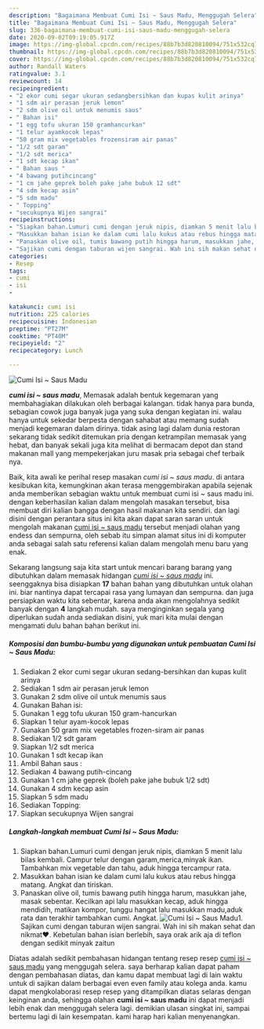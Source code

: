 ```yaml
---
description: "Bagaimana Membuat Cumi Isi ~ Saus Madu, Menggugah Selera"
title: "Bagaimana Membuat Cumi Isi ~ Saus Madu, Menggugah Selera"
slug: 336-bagaimana-membuat-cumi-isi-saus-madu-menggugah-selera
date: 2020-09-02T09:19:05.917Z
image: https://img-global.cpcdn.com/recipes/88b7b3d820810094/751x532cq70/cumi-isi-saus-madu-foto-resep-utama.jpg
thumbnail: https://img-global.cpcdn.com/recipes/88b7b3d820810094/751x532cq70/cumi-isi-saus-madu-foto-resep-utama.jpg
cover: https://img-global.cpcdn.com/recipes/88b7b3d820810094/751x532cq70/cumi-isi-saus-madu-foto-resep-utama.jpg
author: Randall Waters
ratingvalue: 3.1
reviewcount: 14
recipeingredient:
- "2 ekor cumi segar ukuran sedangbersihkan dan kupas kulit arinya"
- "1 sdm air perasan jeruk lemon"
- "2 sdm olive oil untuk menumis saus"
- " Bahan isi"
- "1 egg tofu ukuran 150 gramhancurkan"
- "1 telur ayamkocok lepas"
- "50 gram mix vegetables frozensiram air panas"
- "1/2 sdt garam"
- "1/2 sdt merica"
- "1 sdt kecap ikan"
- " Bahan saus "
- "4 bawang putihcincang"
- "1 cm jahe geprek boleh pake jahe bubuk 12 sdt"
- "4 sdm kecap asin"
- "5 sdm madu"
- " Topping"
- "secukupnya Wijen sangrai"
recipeinstructions:
- "Siapkan bahan.Lumuri cumi dengan jeruk nipis, diamkan 5 menit lalu bilas kembali. Campur telur dengan garam,merica,minyak ikan. Tambahkan mix vegetable dan tahu, aduk hingga tercampur rata."
- "Masukkan bahan isian ke dalam cumi lalu kukus atau rebus hingga matang. Angkat dan tiriskan."
- "Panaskan olive oil, tumis bawang putih hingga harum, masukkan jahe, masak sebentar. Kecilkan api lalu masukkan kecap, aduk hingga mendidih, matikan kompor, tunggu hangat lalu masukkan madu,aduk rata dan terakhir tambahkan cumi. Angkat."
- "Sajikan cumi dengan taburan wijen sangrai. Wah ini sih makan sehat dan nikmat❤. Kebetulan bahan isian berlebih, saya orak arik aja di teflon dengan sedikit minyak zaitun"
categories:
- Resep
tags:
- cumi
- isi
- 

katakunci: cumi isi  
nutrition: 225 calories
recipecuisine: Indonesian
preptime: "PT27M"
cooktime: "PT40M"
recipeyield: "2"
recipecategory: Lunch

---
```



![Cumi Isi ~ Saus Madu](https://img-global.cpcdn.com/recipes/88b7b3d820810094/751x532cq70/cumi-isi-saus-madu-foto-resep-utama.jpg)

<b><i>cumi isi ~ saus madu</i></b>, Memasak adalah bentuk kegemaran yang membahagiakan dilakukan oleh berbagai kalangan. tidak hanya para bunda, sebagian cowok juga banyak juga yang suka dengan kegiatan ini. walau hanya untuk sekedar berpesta dengan sahabat atau memang sudah menjadi kegemaran dalam dirinya. tidak asing lagi dalam dunia restoran sekarang tidak sedikit ditemukan pria dengan ketrampilan memasak yang hebat, dan banyak sekali juga kita melihat di bermacam depot dan stand makanan mall yang mempekerjakan juru masak pria sebagai chef terbaik nya.



Baik, kita awali ke perihal resep masakan <i>cumi isi ~ saus madu</i>. di antara kesibukan kita, kemungkinan akan terasa menggembirakan apabila sejenak anda memberikan sebagian waktu untuk membuat cumi isi ~ saus madu ini. dengan keberhasilan kalian dalam mengolah masakan tersebut, bisa membuat diri kalian bangga dengan hasil makanan kita sendiri. dan lagi disini dengan perantara situs ini kita akan dapat saran saran untuk mengolah makanan <u>cumi isi ~ saus madu</u> tersebut menjadi olahan yang endess dan sempurna, oleh sebab itu simpan alamat situs ini di komputer anda sebagai salah satu referensi kalian dalam mengolah menu baru yang enak.


Sekarang langsung saja kita start untuk mencari barang barang yang dibutuhkan dalam memasak hidangan <u><i>cumi isi ~ saus madu</i></u> ini. seenggaknya bisa disiapkan <b>17</b> bahan bahan yang dibutuhkan untuk olahan ini. biar nantinya dapat tercapai rasa yang lumayan dan sempurna. dan juga persiapkan waktu kita sebentar, karena anda akan mengolahnya sedikit banyak dengan <b>4</b> langkah mudah. saya menginginkan segala yang diperlukan sudah anda sediakan disini, yuk mari kita mulai dengan mengamati dulu bahan bahan berikut ini.

<!--inarticleads1-->

##### Komposisi dan bumbu-bumbu yang digunakan untuk pembuatan Cumi Isi ~ Saus Madu:

1. Sediakan 2 ekor cumi segar ukuran sedang-bersihkan dan kupas kulit arinya
1. Sediakan 1 sdm air perasan jeruk lemon
1. Gunakan 2 sdm olive oil untuk menumis saus
1. Gunakan  Bahan isi:
1. Gunakan 1 egg tofu ukuran 150 gram-hancurkan
1. Siapkan 1 telur ayam-kocok lepas
1. Gunakan 50 gram mix vegetables frozen-siram air panas
1. Sediakan 1/2 sdt garam
1. Siapkan 1/2 sdt merica
1. Gunakan 1 sdt kecap ikan
1. Ambil  Bahan saus :
1. Sediakan 4 bawang putih-cincang
1. Gunakan 1 cm jahe geprek (boleh pake jahe bubuk 1/2 sdt)
1. Gunakan 4 sdm kecap asin
1. Siapkan 5 sdm madu
1. Sediakan  Topping:
1. Siapkan secukupnya Wijen sangrai




<!--inarticleads2-->

##### Langkah-langkah membuat Cumi Isi ~ Saus Madu:

1. Siapkan bahan.Lumuri cumi dengan jeruk nipis, diamkan 5 menit lalu bilas kembali. Campur telur dengan garam,merica,minyak ikan. Tambahkan mix vegetable dan tahu, aduk hingga tercampur rata.
1. Masukkan bahan isian ke dalam cumi lalu kukus atau rebus hingga matang. Angkat dan tiriskan.
1. Panaskan olive oil, tumis bawang putih hingga harum, masukkan jahe, masak sebentar. Kecilkan api lalu masukkan kecap, aduk hingga mendidih, matikan kompor, tunggu hangat lalu masukkan madu,aduk rata dan terakhir tambahkan cumi. Angkat.
<img src="//assets-global.cpcdn.com/assets/icons/button_play-2c75c40dde080a61004c1f40b05d8f140eaff45d7e9e6481dc71c63d2e7c4909.png" alt="Cumi Isi ~ Saus Madu">1. Sajikan cumi dengan taburan wijen sangrai. Wah ini sih makan sehat dan nikmat❤. Kebetulan bahan isian berlebih, saya orak arik aja di teflon dengan sedikit minyak zaitun




Diatas adalah sedikit pembahasan hidangan tentang resep resep <u>cumi isi ~ saus madu</u> yang menggugah selera. saya berharap kalian dapat paham dengan pembahasan diatas, dan kamu dapat membuat lagi di lain waktu untuk di sajikan dalam berbagai even even family atau kolega anda. kamu dapat mengkolaborasi resep resep yang ditampilkan diatas selaras dengan keinginan anda, sehingga olahan <b>cumi isi ~ saus madu</b> ini dapat menjadi lebih enak dan menggugah selera lagi. demikian ulasan singkat ini, sampai bertemu lagi di lain kesempatan. kami harap hari kalian menyenangkan.
